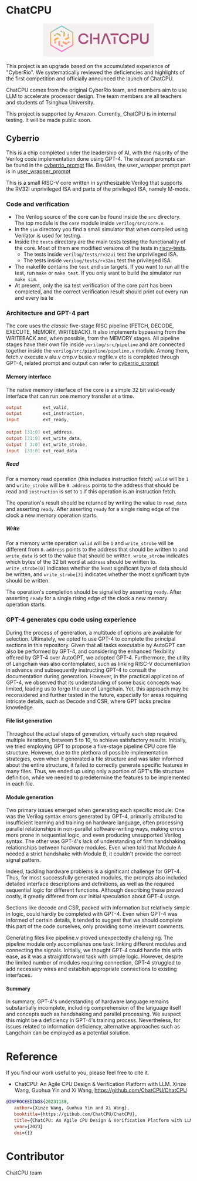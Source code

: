 # ChatCPU
<div align=center><img src="ChatCPU.png"></div>

This project is an upgrade based on the accumulated experience of "CyberRio". We systematically reviewed the deficiencies and highlights of the first competition and officially announced the launch of ChatCPU.

ChatCPU comes from the original CyberRio team, and members aim to use LLM to accelerate processor design. The team members are all teachers and students of Tsinghua University.

This project is supported by Amazon. Currently, ChatCPU is in internal testing. It will be made public soon.

## Cyberrio
This is a chip completed under the leadership of AI, with the majority of the Verilog code implementation done using GPT-4. The relevant prompts can be found in the [cyberrio_prompt](cyberrio_prompt.pdf) file. Besides, the user_wrapper prompt part is in [user_wrapper_prompt](user_wrapper_prompt.pdf)

This is a small RISC-V core written in synthesizable Verilog that supports the RV32I unprivileged ISA and parts of the privileged ISA, namely M-mode.

### Code and verification

* The Verilog source of the core can be found inside the `src` directory. The top module is the `core` module inside `verilog/src/core.v`.
* In the `sim` directory you find a small simulator that when compiled using Verilator is used for testing.
* Inside the `tests` directory are the main tests testing the functionality of the core. Most of them are modified versions of the tests in [riscv-tests](https://github.com/riscv/riscv-tests).
  * The tests inside `verilog/tests/rv32ui` test the unprivileged ISA.
  * The tests inside `verilog/tests/rv32mi` test the privileged ISA.
* The makefile contains the `test` and `sim` targets. If you want to run all the test, run `make` or `make test`. If you only want to build the simulator run `make sim`.
* At present, only the isa test verification of the core part has been completed, and the correct verification result should print out every run and every isa te

### Architecture and GPT-4 part

The core uses the *classic* five-stage RISC pipeline (FETCH, DECODE, EXECUTE, MEMORY, WRITEBACK). It also implements bypassing from the WRITEBACK and, when possible, from the MEMORY stages. All pipeline stages have their own file inside `verilog/src/pipeline` and are connected together inside the `verilog/src/pipeline/pipeline.v` module.
Among them, fetch.v execute.v alu.v cmp.v busio.v regfile.v etc is completed through GPT-4, related prompt and output can refer to [cyberrio_prompt](cyberrio_prompt.pdf)

#### Memory interface

The native memory interface of the core is a simple 32 bit valid-ready interface that can run one memory transfer at a time.
```verilog
output        ext_valid,
output        ext_instruction,
input         ext_ready,

output [31:0] ext_address,
output [31:0] ext_write_data,
output [ 3:0] ext_write_strobe,
input  [31:0] ext_read_data
```
##### Read

For a memory read operation (this includes instruction fetch) `valid` will be `1` and `write_strobe` will be `0`. `address` points to the address that should be read and `instruction` is set to `1` if this operation is an instruction fetch.

The operation's result should be returned by writing the value to `read_data` and asserting `ready`. After asserting `ready` for a single rising edge of the clock a new memory operation starts.

##### Write

For a memory write operation `valid` will be `1` and `write_strobe` will be different from `0`. `address` points to the address that should be written to and `write_data` is set to the value that should be written. `write_strobe` indicates which bytes of the 32 bit word at `address` should be written to. `write_strobe[0]` indicates whether the least significant byte of data should be written, and `write_strobe[3]` indicates whether the most significant byte should be written.

The operation's completion should be signalled by asserting `ready`. After asserting `ready` for a single rising edge of the clock a new memory operation starts.

### GPT-4 generates cpu code using experience
During the process of generation, a multitude of options are available for selection. Ultimately, we opted to use GPT-4 to complete the principal sections in this repository. Given that all tasks executable by AutoGPT can also be performed by GPT-4, and considering the enhanced flexibility offered by GPT-4 over AutoGPT, we adopted GPT-4. Furthermore, the utility of Langchain was also contemplated, such as linking RISC-V documentation in advance and subsequently instructing GPT-4 to consult the documentation during generation. However, in the practical application of GPT-4, we observed that its understanding of some basic concepts was limited, leading us to forgo the use of Langchain. Yet, this approach may be reconsidered and further tested in the future, especially for areas requiring intricate details, such as Decode and CSR, where GPT lacks precise knowledge.

#### File list generation

Throughout the actual steps of generation, virtually each step required multiple iterations, between 5 to 10, to achieve satisfactory results. Initially, we tried employing GPT to propose a five-stage pipeline CPU core file structure. However, due to the plethora of possible implementation strategies, even when it generated a file structure and was later informed about the entire structure, it failed to correctly generate specific features in many files. Thus, we ended up using only a portion of GPT's file structure definition, while we needed to predetermine the features to be implemented in each file.


#### Module generation

Two primary issues emerged when generating each specific module: One was the Verilog syntax errors generated by GPT-4, primarily attributed to insufficient learning and training on hardware language, often processing parallel relationships in non-parallel software-writing ways, making errors more prone in sequential logic, and even producing unsupported Verilog syntax. The other was GPT-4's lack of understanding of firm handshaking relationships between hardware modules. Even when told that Module A needed a strict handshake with Module B, it couldn't provide the correct signal pattern.

Indeed, tackling hardware problems is a significant challenge for GPT-4. Thus, for most successfully generated modules, the prompts also included detailed interface descriptions and definitions, as well as the required sequential logic for different functions. Although describing these proved costly, it greatly differed from our initial speculation about GPT-4 usage.

Sections like decode and CSR, packed with information but relatively simple in logic, could hardly be completed with GPT-4. Even when GPT-4 was informed of certain details, it tended to suggest that we should complete this part of the code ourselves, only providing some irrelevant comments.

Generating files like pipeline.v proved unexpectedly challenging. The pipeline module only accomplishes one task: linking different modules and connecting the signals. Initially, we thought GPT-4 could handle this with ease, as it was a straightforward task with simple logic. However, despite the limited number of modules requiring connection, GPT-4 struggled to add necessary wires and establish appropriate connections to existing interfaces.

#### Summary 

In summary, GPT-4's understanding of hardware language remains substantially incomplete, including comprehension of the language itself and concepts such as handshaking and parallel processing. We suspect this might be a deficiency in GPT-4's training process. Nevertheless, for issues related to information deficiency, alternative approaches such as Langchain can be employed as a potential solution.

# Reference
If you find our work useful to you, please feel free to cite it.

* ChatCPU: An Agile CPU Design & Verification Platform with LLM. Xinze Wang, Guohua Yin and Xi Wang, https://github.com/ChatCPU/ChatCPU

```bibtex
@INPROCEEDINGS{20231130,
   author={Xinze Wang, Guohua Yin and Xi Wang},
   booktitle={https://github.com/ChatCPU/ChatCPU}, 
   title={ChatCPU: An Agile CPU Design & Verification Platform with LLM}, 
   year={2023}
   doi={}}
```

# Contributor
ChatCPU team
